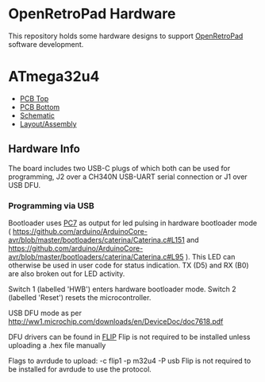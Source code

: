 OpenRetroPad Hardware
=====================

This repository holds some hardware designs to support [OpenRetroPad](https://github.com/OpenRetroPad/OpenRetroPad) software development.

# ATmega32u4

* [PCB Top](ATmega32u4/pics/OpenRetroPad-top.png)
* [PCB Bottom](ATmega32u4/pics/OpenRetroPad-bottom.png)
* [Schematic](ATmega32u4/OpenRetroPad.pdf)
* [Layout/Assembly](ATmega32u4/OpenRetroPad-Assembly.pdf)

## Hardware Info

The board includes two USB-C plugs of which both can be used for programming, J2 over a CH340N USB-UART serial connection or J1 over USB DFU.

### Programming via USB

Bootloader uses [PC7](https://github.com/arduino/ArduinoCore-avr/blob/master/bootloaders/caterina/Caterina.h#L69) as output for led pulsing in hardware bootloader mode ( https://github.com/arduino/ArduinoCore-avr/blob/master/bootloaders/caterina/Caterina.c#L151 and https://github.com/arduino/ArduinoCore-avr/blob/master/bootloaders/caterina/Caterina.c#L95 ). This LED can otherwise be used in user code for status indication. TX (D5) and RX (B0) are also broken out for LED activity.

Switch 1 (labelled 'HWB') enters hardware bootloader mode. Switch 2 (labelled 'Reset') resets the microcontroller.

USB DFU mode as per http://ww1.microchip.com/downloads/en/DeviceDoc/doc7618.pdf

DFU drivers can be found in [FLIP](https://www.microchip.com/developmenttools/ProductDetails/flip)
Flip is not required to be installed unless uploading a .hex file manually

Flags to avrdude to upload: -c flip1 -p m32u4 -P usb
Flip is not required to be installed for avrdude to use the protocol.